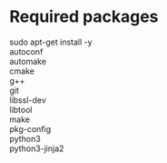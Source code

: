 # Required packages
sudo apt-get install -y \
    autoconf \
    automake \
    cmake \
    g++ \
    git \
    libssl-dev \
    libtool \
    make \
    pkg-config \
    python3 \
    python3-jinja2